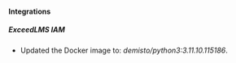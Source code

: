 
#### Integrations

##### ExceedLMS IAM
- Updated the Docker image to: *demisto/python3:3.11.10.115186*.



